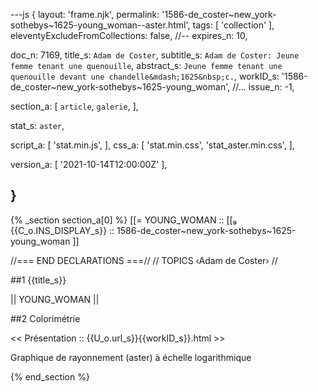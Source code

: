 ---js
{
  layout:    'frame.njk',
  permalink: '1586-de_coster~new_york-sothebys~1625-young_woman--aster.html',
  tags:      [ 'collection' ],
  eleventyExcludeFromCollections: false,
  //-- expires_n: 10,

  doc_n:      7169,
  title_s:    `Adam de Coster`,
  subtitle_s: `Adam de Coster: Jeune femme tenant une quenouille`,
  abstract_s: `Jeune femme tenant une quenouille devant une chandelle&mdash;1625&nbsp;c.`,
  workID_s:   '1586-de_coster~new_york-sothebys~1625-young_woman',
  //... issue_n: -1,

  section_a:
  [
    `article`,
    `galerie`,
  ],

  stat_s: `aster`,

  script_a:
  [
    'stat.min.js',
  ],
  css_a:
  [
    'stat.min.css',
    'stat_aster.min.css',
  ],

  version_a:
  [
    '2021-10-14T12:00:00Z'
  ],

}
---
{% _section section_a[0] %}
[[=  YOUNG_WOMAN  ::
     [[₉  {{C_o.INS_DISPLAY_s}}  :: 1586-de_coster~new_york-sothebys~1625-young_woman ]]

//=== END DECLARATIONS ===//
//  TOPICS
‹Adam de Coster›
//



##1  {{title_s}}

||  YOUNG_WOMAN  ||




##2  Colorimétrie

<<  Présentation  ::  {{U_o.url_s}}{{workID_s}}.html  >>

Graphique de rayonnement (aster) à échelle logarithmique

{% end_section %}
